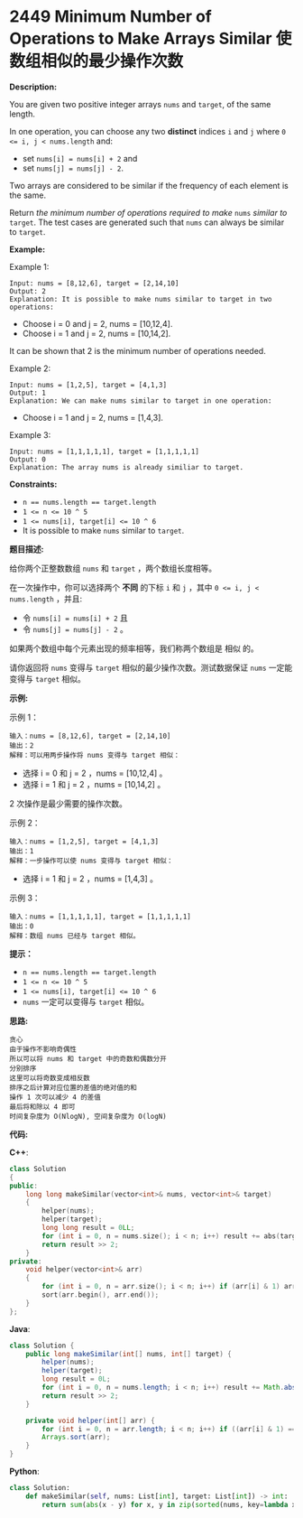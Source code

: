 # 2449 Minimum Number of Operations to Make Arrays Similar 使数组相似的最少操作次数

__Description:__

You are given two positive integer arrays `nums` and `target`, of the same length.

In one operation, you can choose any two __distinct__ indices `i` and `j` where `0 <= i, j < nums.length` and:

- set `nums[i] = nums[i] + 2` and
- set `nums[j] = nums[j] - 2`.

Two arrays are considered to be similar if the frequency of each element is the same.

Return _the minimum number of operations required to make_ `nums` _similar to_ `target`. The test cases are generated such that `nums` can always be similar to `target`.

__Example:__

Example 1:

```text
Input: nums = [8,12,6], target = [2,14,10]
Output: 2
Explanation: It is possible to make nums similar to target in two operations:
```

- Choose i = 0 and j = 2, nums = [10,12,4].
- Choose i = 1 and j = 2, nums = [10,14,2].

It can be shown that 2 is the minimum number of operations needed.

Example 2:

```text
Input: nums = [1,2,5], target = [4,1,3]
Output: 1
Explanation: We can make nums similar to target in one operation:
```

- Choose i = 1 and j = 2, nums = [1,4,3].

Example 3:

```text
Input: nums = [1,1,1,1,1], target = [1,1,1,1,1]
Output: 0
Explanation: The array nums is already similiar to target.
```

__Constraints:__

- `n == nums.length == target.length`
- `1 <= n <= 10 ^ 5`
- `1 <= nums[i], target[i] <= 10 ^ 6`
- It is possible to make `nums` similar to `target`.

__题目描述:__

给你两个正整数数组 `nums` 和 `target` ，两个数组长度相等。

在一次操作中，你可以选择两个 __不同__ 的下标 `i` 和 `j` ，其中 `0 <= i, j < nums.length` ，并且:

- 令 `nums[i] = nums[i] + 2` 且
- 令 `nums[j] = nums[j] - 2` 。

如果两个数组中每个元素出现的频率相等，我们称两个数组是 相似 的。

请你返回将 `nums` 变得与 `target` 相似的最少操作次数。测试数据保证 `nums` 一定能变得与 `target` 相似。

__示例:__

示例 1：

```text
输入：nums = [8,12,6], target = [2,14,10]
输出：2
解释：可以用两步操作将 nums 变得与 target 相似：
```

- 选择 i = 0 和 j = 2 ，nums = [10,12,4] 。
- 选择 i = 1 和 j = 2 ，nums = [10,14,2] 。

2 次操作是最少需要的操作次数。

示例 2：

```text
输入：nums = [1,2,5], target = [4,1,3]
输出：1
解释：一步操作可以使 nums 变得与 target 相似：
```

- 选择 i = 1 和 j = 2 ，nums = [1,4,3] 。

示例 3：

```text
输入：nums = [1,1,1,1,1], target = [1,1,1,1,1]
输出：0
解释：数组 nums 已经与 target 相似。
```

__提示：__

- `n == nums.length == target.length`
- `1 <= n <= 10 ^ 5`
- `1 <= nums[i], target[i] <= 10 ^ 6`
- `nums` 一定可以变得与 `target` 相似。

__思路:__

```text
贪心
由于操作不影响奇偶性
所以可以将 nums 和 target 中的奇数和偶数分开
分别排序
这里可以将奇数变成相反数
排序之后计算对应位置的差值的绝对值的和
操作 1 次可以减少 4 的差值
最后将和除以 4 即可
时间复杂度为 O(NlogN), 空间复杂度为 O(logN)
```

__代码:__

__C++__:

```C++
class Solution 
{
public:
    long long makeSimilar(vector<int>& nums, vector<int>& target) 
    {
        helper(nums);
        helper(target);
        long long result = 0LL;
        for (int i = 0, n = nums.size(); i < n; i++) result += abs(target[i] - nums[i]);
        return result >> 2;
    }
private:
    void helper(vector<int>& arr) 
    {
        for (int i = 0, n = arr.size(); i < n; i++) if (arr[i] & 1) arr[i] = -arr[i];
        sort(arr.begin(), arr.end());
    }
};
```

__Java__:

```Java
class Solution {
    public long makeSimilar(int[] nums, int[] target) {
        helper(nums);
        helper(target);
        long result = 0L;
        for (int i = 0, n = nums.length; i < n; i++) result += Math.abs(target[i] - nums[i]);
        return result >> 2;
    }

    private void helper(int[] arr) {
        for (int i = 0, n = arr.length; i < n; i++) if ((arr[i] & 1) == 1) arr[i] = -arr[i];
        Arrays.sort(arr);
    }
}
```

__Python__:

```Python
class Solution:
    def makeSimilar(self, nums: List[int], target: List[int]) -> int:
        return sum(abs(x - y) for x, y in zip(sorted(nums, key=lambda x: -x if x & 1 else x), sorted(target, key=lambda x: -x if x & 1 else x))) >> 2
```
